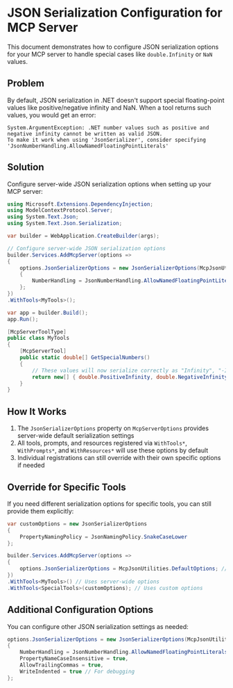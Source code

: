 # JSON Serialization Configuration for MCP Server

This document demonstrates how to configure JSON serialization options for your MCP server to handle special cases like `double.Infinity` or `NaN` values.

## Problem

By default, JSON serialization in .NET doesn't support special floating-point values like positive/negative infinity and NaN. When a tool returns such values, you would get an error:

```
System.ArgumentException: .NET number values such as positive and negative infinity cannot be written as valid JSON. 
To make it work when using 'JsonSerializer', consider specifying 'JsonNumberHandling.AllowNamedFloatingPointLiterals'
```

## Solution

Configure server-wide JSON serialization options when setting up your MCP server:

```csharp
using Microsoft.Extensions.DependencyInjection;
using ModelContextProtocol.Server;
using System.Text.Json;
using System.Text.Json.Serialization;

var builder = WebApplication.CreateBuilder(args);

// Configure server-wide JSON serialization options
builder.Services.AddMcpServer(options =>
{
    options.JsonSerializerOptions = new JsonSerializerOptions(McpJsonUtilities.DefaultOptions)
    {
        NumberHandling = JsonNumberHandling.AllowNamedFloatingPointLiterals
    };
})
.WithTools<MyTools>();

var app = builder.Build();
app.Run();

[McpServerToolType]
public class MyTools
{
    [McpServerTool]
    public static double[] GetSpecialNumbers()
    {
        // These values will now serialize correctly as "Infinity", "-Infinity", and "NaN"
        return new[] { double.PositiveInfinity, double.NegativeInfinity, double.NaN };
    }
}
```

## How It Works

1. The `JsonSerializerOptions` property on `McpServerOptions` provides server-wide default serialization settings
2. All tools, prompts, and resources registered via `WithTools*`, `WithPrompts*`, and `WithResources*` will use these options by default
3. Individual registrations can still override with their own specific options if needed

## Override for Specific Tools

If you need different serialization options for specific tools, you can still provide them explicitly:

```csharp
var customOptions = new JsonSerializerOptions
{
    PropertyNamingPolicy = JsonNamingPolicy.SnakeCaseLower
};

builder.Services.AddMcpServer(options =>
{
    options.JsonSerializerOptions = McpJsonUtilities.DefaultOptions; // Default for most tools
})
.WithTools<MyTools>() // Uses server-wide options
.WithTools<SpecialTools>(customOptions); // Uses custom options
```

## Additional Configuration Options

You can configure other JSON serialization settings as needed:

```csharp
options.JsonSerializerOptions = new JsonSerializerOptions(McpJsonUtilities.DefaultOptions)
{
    NumberHandling = JsonNumberHandling.AllowNamedFloatingPointLiterals,
    PropertyNameCaseInsensitive = true,
    AllowTrailingCommas = true,
    WriteIndented = true // For debugging
};
```
